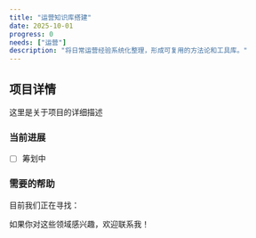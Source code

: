 ```yaml
---
title: "运营知识库搭建"
date: 2025-10-01
progress: 0
needs: ["运营"]
description: "将日常运营经验系统化整理，形成可复用的方法论和工具库。"
---
```


## 项目详情

这里是关于项目的详细描述

### 当前进展
- [ ] 筹划中

### 需要的帮助
目前我们正在寻找： 

如果你对这些领域感兴趣，欢迎联系我！